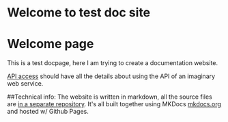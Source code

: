 # Welcome to test doc site

# Welcome page
This is a test docpage, here I am trying to create a documentation website.

<!-- Right now I'm trying to document an API of an imaginary note service. -->

[API access](api.md) should have all the details about using the API of an imaginary web service.

<!-- API endpoints should be an example on how to document a particular api methods.-->

##Technical info:
The website is written in markdown, all the source files are [in a separate repository](https://github.com/soo-underground/docpage-source).
It's all built together using MKDocs [mkdocs.org](http://mkdocs.org) and hosted w/ Github Pages.
